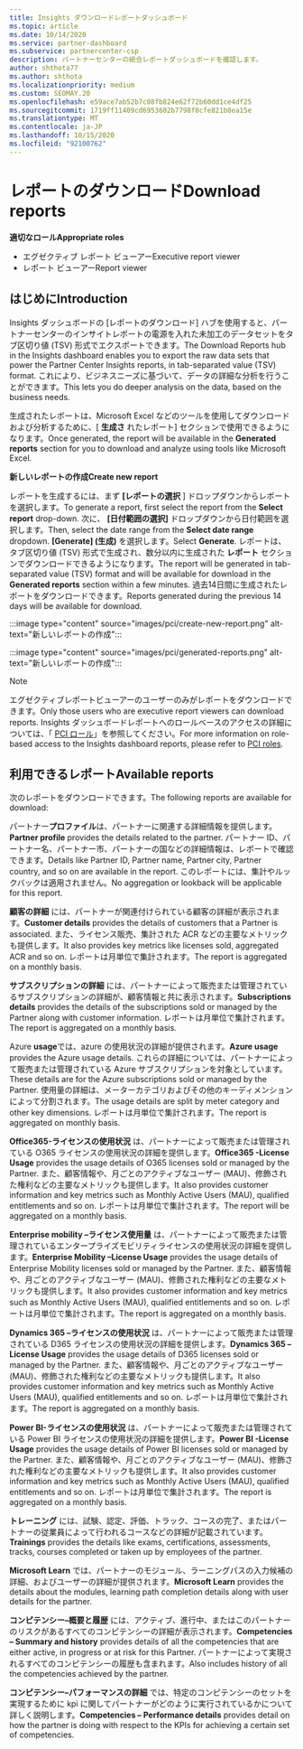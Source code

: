 ```yaml
---
title: Insights ダウンロードレポートダッシュボード
ms.topic: article
ms.date: 10/14/2020
ms.service: partner-dashboard
ms.subservice: partnercenter-csp
description: パートナーセンターの統合レポートダッシュボードを確認します。
author: shthota77
ms.author: shthota
ms.localizationpriority: medium
ms.custom: SEOMAY.20
ms.openlocfilehash: e59ace7ab52b7c08fb824e62f72b60dd1ce4df25
ms.sourcegitcommit: 1719ff11409cd6953602b7798f8cfe821b8ea15e
ms.translationtype: MT
ms.contentlocale: ja-JP
ms.lasthandoff: 10/15/2020
ms.locfileid: "92100762"
---
```

# <a name="download-reports"></a><span data-ttu-id="da4fa-103">レポートのダウンロード</span><span class="sxs-lookup"><span data-stu-id="da4fa-103">Download reports</span></span>

<span data-ttu-id="da4fa-104">**適切なロール**</span><span class="sxs-lookup"><span data-stu-id="da4fa-104">**Appropriate roles**</span></span>
- <span data-ttu-id="da4fa-105">エグゼクティブ レポート ビューアー</span><span class="sxs-lookup"><span data-stu-id="da4fa-105">Executive report viewer</span></span>
- <span data-ttu-id="da4fa-106">レポート ビューアー</span><span class="sxs-lookup"><span data-stu-id="da4fa-106">Report viewer</span></span>

## <a name="introduction"></a><span data-ttu-id="da4fa-107">はじめに</span><span class="sxs-lookup"><span data-stu-id="da4fa-107">Introduction</span></span>

<span data-ttu-id="da4fa-108">Insights ダッシュボードの [レポートのダウンロード] ハブを使用すると、パートナーセンターのインサイトレポートの電源を入れた未加工のデータセットをタブ区切り値 (TSV) 形式でエクスポートできます。</span><span class="sxs-lookup"><span data-stu-id="da4fa-108">The Download Reports hub in the Insights dashboard enables you to export the raw data sets that power the Partner Center Insights reports, in tab-separated value (TSV) format.</span></span> <span data-ttu-id="da4fa-109">これにより、ビジネスニーズに基づいて、データの詳細な分析を行うことができます。</span><span class="sxs-lookup"><span data-stu-id="da4fa-109">This lets you do deeper analysis on the data, based on the business needs.</span></span>

<span data-ttu-id="da4fa-110">生成されたレポートは、Microsoft Excel などのツールを使用してダウンロードおよび分析するために、[ **生成さ** れたレポート] セクションで使用できるようになります。</span><span class="sxs-lookup"><span data-stu-id="da4fa-110">Once generated, the report  will be available in the **Generated reports** section for you to download and analyze using tools like Microsoft Excel.</span></span>

<span data-ttu-id="da4fa-111">**新しいレポートの作成**</span><span class="sxs-lookup"><span data-stu-id="da4fa-111">**Create new report**</span></span>

<span data-ttu-id="da4fa-112">レポートを生成するには、まず **[レポートの選択** ] ドロップダウンからレポートを選択します。</span><span class="sxs-lookup"><span data-stu-id="da4fa-112">To generate a report, first select the report from the **Select report** drop-down.</span></span> <span data-ttu-id="da4fa-113">次に、 **[日付範囲の選択]** ドロップダウンから日付範囲を選択します。</span><span class="sxs-lookup"><span data-stu-id="da4fa-113">Then, select the date range from the **Select date range** dropdown.</span></span> <span data-ttu-id="da4fa-114">**[Generate] \(生成)** を選択します。</span><span class="sxs-lookup"><span data-stu-id="da4fa-114">Select **Generate**.</span></span> <span data-ttu-id="da4fa-115">レポートは、タブ区切り値 (TSV) 形式で生成され、数分以内に生成された **レポート** セクションでダウンロードできるようになります。</span><span class="sxs-lookup"><span data-stu-id="da4fa-115">The report will be generated in tab-separated value (TSV) format and will be available for download in the **Generated reports** section within a few minutes.</span></span> <span data-ttu-id="da4fa-116">過去14日間に生成されたレポートをダウンロードできます。</span><span class="sxs-lookup"><span data-stu-id="da4fa-116">Reports generated during the previous 14 days will be available for download.</span></span>

:::image type="content" source="images/pci/create-new-report.png" alt-text="新しいレポートの作成":::

:::image type="content" source="images/pci/generated-reports.png" alt-text="新しいレポートの作成":::

>[!NOTE] 
><span data-ttu-id="da4fa-119">エグゼクティブレポートビューアーのユーザーのみがレポートをダウンロードできます。</span><span class="sxs-lookup"><span data-stu-id="da4fa-119">Only those users who are executive report viewers can download reports.</span></span> <span data-ttu-id="da4fa-120">Insights ダッシュボードレポートへのロールベースのアクセスの詳細については、「 [PCI ロール](pci-roles.md)」を参照してください。</span><span class="sxs-lookup"><span data-stu-id="da4fa-120">For more information on role-based access to the Insights dashboard reports, please refer to [PCI roles](pci-roles.md).</span></span> 

## <a name="available-reports"></a><span data-ttu-id="da4fa-121">利用できるレポート</span><span class="sxs-lookup"><span data-stu-id="da4fa-121">Available reports</span></span>

<span data-ttu-id="da4fa-122">次のレポートをダウンロードできます。</span><span class="sxs-lookup"><span data-stu-id="da4fa-122">The following reports are available for download:</span></span>

<span data-ttu-id="da4fa-123">パートナー**プロファイル**は、パートナーに関連する詳細情報を提供します。</span><span class="sxs-lookup"><span data-stu-id="da4fa-123">**Partner profile** provides the details related to the partner.</span></span> <span data-ttu-id="da4fa-124">パートナー ID、パートナー名、パートナー市、パートナーの国などの詳細情報は、レポートで確認できます。</span><span class="sxs-lookup"><span data-stu-id="da4fa-124">Details like Partner ID, Partner name, Partner city, Partner country, and so on are available in the report.</span></span> <span data-ttu-id="da4fa-125">このレポートには、集計やルックバックは適用されません。</span><span class="sxs-lookup"><span data-stu-id="da4fa-125">No aggregation or lookback will be applicable for this report.</span></span>

<span data-ttu-id="da4fa-126">**顧客の詳細** には、パートナーが関連付けられている顧客の詳細が表示されます。</span><span class="sxs-lookup"><span data-stu-id="da4fa-126">**Customer details** provides the details of customers that a Partner is associated.</span></span> <span data-ttu-id="da4fa-127">また、ライセンス販売、集計された ACR などの主要なメトリックも提供します。</span><span class="sxs-lookup"><span data-stu-id="da4fa-127">It also provides key metrics like licenses sold, aggregated ACR and so on.</span></span> <span data-ttu-id="da4fa-128">レポートは月単位で集計されます。</span><span class="sxs-lookup"><span data-stu-id="da4fa-128">The report is aggregated on a monthly basis.</span></span>

<span data-ttu-id="da4fa-129">**サブスクリプションの詳細** には、パートナーによって販売または管理されているサブスクリプションの詳細が、顧客情報と共に表示されます。</span><span class="sxs-lookup"><span data-stu-id="da4fa-129">**Subscriptions details** provides the details of the subscriptions sold or managed by the Partner along with customer information.</span></span> <span data-ttu-id="da4fa-130">レポートは月単位で集計されます。</span><span class="sxs-lookup"><span data-stu-id="da4fa-130">The report is aggregated on a monthly basis.</span></span>

<span data-ttu-id="da4fa-131">Azure **usage**では、azure の使用状況の詳細が提供されます。</span><span class="sxs-lookup"><span data-stu-id="da4fa-131">**Azure usage** provides the Azure usage details.</span></span> <span data-ttu-id="da4fa-132">これらの詳細については、パートナーによって販売または管理されている Azure サブスクリプションを対象としています。</span><span class="sxs-lookup"><span data-stu-id="da4fa-132">These details are for the Azure subscriptions sold or managed by the Partner.</span></span> <span data-ttu-id="da4fa-133">使用量の詳細は、メーターカテゴリおよびその他のキーディメンションによって分割されます。</span><span class="sxs-lookup"><span data-stu-id="da4fa-133">The usage details are split by meter category and other key dimensions.</span></span> <span data-ttu-id="da4fa-134">レポートは月単位で集計されます。</span><span class="sxs-lookup"><span data-stu-id="da4fa-134">The report is aggregated on monthly basis.</span></span>

<span data-ttu-id="da4fa-135">**Office365-ライセンスの使用状況** は、パートナーによって販売または管理されている O365 ライセンスの使用状況の詳細を提供します。</span><span class="sxs-lookup"><span data-stu-id="da4fa-135">**Office365 -License Usage** provides the usage details of O365 licenses sold or managed by the Partner.</span></span> <span data-ttu-id="da4fa-136">また、顧客情報や、月ごとのアクティブなユーザー (MAU)、修飾された権利などの主要なメトリックも提供します。</span><span class="sxs-lookup"><span data-stu-id="da4fa-136">It also provides customer information and key metrics such as Monthly Active Users (MAU), qualified entitlements and so on.</span></span> <span data-ttu-id="da4fa-137">レポートは月単位で集計されます。</span><span class="sxs-lookup"><span data-stu-id="da4fa-137">The report will be aggregated on a monthly basis.</span></span>

<span data-ttu-id="da4fa-138">**Enterprise mobility –ライセンス使用量**  は、パートナーによって販売または管理されているエンタープライズモビリティライセンスの使用状況の詳細を提供します。</span><span class="sxs-lookup"><span data-stu-id="da4fa-138">**Enterprise Mobility –License Usage**  provides the usage details of Enterprise Mobility licenses sold or managed by the Partner.</span></span> <span data-ttu-id="da4fa-139">また、顧客情報や、月ごとのアクティブなユーザー (MAU)、修飾された権利などの主要なメトリックも提供します。</span><span class="sxs-lookup"><span data-stu-id="da4fa-139">It also provides customer information and key metrics such as Monthly Active Users (MAU), qualified entitlements and so on.</span></span> <span data-ttu-id="da4fa-140">レポートは月単位で集計されます。</span><span class="sxs-lookup"><span data-stu-id="da4fa-140">The report is aggregated on a monthly basis.</span></span>

<span data-ttu-id="da4fa-141">**Dynamics 365 –ライセンスの使用状況** は、パートナーによって販売または管理されている D365 ライセンスの使用状況の詳細を提供します。</span><span class="sxs-lookup"><span data-stu-id="da4fa-141">**Dynamics 365 –License Usage** provides the usage details of D365 licenses sold or managed by the Partner.</span></span> <span data-ttu-id="da4fa-142">また、顧客情報や、月ごとのアクティブなユーザー (MAU)、修飾された権利などの主要なメトリックも提供します。</span><span class="sxs-lookup"><span data-stu-id="da4fa-142">It also provides customer information and key metrics such as Monthly Active Users (MAU), qualified entitlements and so on.</span></span> <span data-ttu-id="da4fa-143">レポートは月単位で集計されます。</span><span class="sxs-lookup"><span data-stu-id="da4fa-143">The report is aggregated on a monthly basis.</span></span>

<span data-ttu-id="da4fa-144">**Power BI-ライセンスの使用状況** は、パートナーによって販売または管理されている Power BI ライセンスの使用状況の詳細を提供します。</span><span class="sxs-lookup"><span data-stu-id="da4fa-144">**Power BI -License Usage** provides the usage details of Power BI licenses sold or managed by the Partner.</span></span> <span data-ttu-id="da4fa-145">また、顧客情報や、月ごとのアクティブなユーザー (MAU)、修飾された権利などの主要なメトリックも提供します。</span><span class="sxs-lookup"><span data-stu-id="da4fa-145">It also provides customer information and key metrics such as Monthly Active Users (MAU), qualified entitlements and so on.</span></span> <span data-ttu-id="da4fa-146">レポートは月単位で集計されます。</span><span class="sxs-lookup"><span data-stu-id="da4fa-146">The report is aggregated on a monthly basis.</span></span>

<span data-ttu-id="da4fa-147">**トレーニング** には、試験、認定、評価、トラック、コースの完了、またはパートナーの従業員によって行われるコースなどの詳細が記載されています。</span><span class="sxs-lookup"><span data-stu-id="da4fa-147">**Trainings** provides the details like exams, certifications, assessments, tracks, courses completed or taken up by employees of the partner.</span></span>

<span data-ttu-id="da4fa-148">**Microsoft Learn** では、パートナーのモジュール、ラーニングパスの入力候補の詳細、およびユーザーの詳細が提供されます。</span><span class="sxs-lookup"><span data-stu-id="da4fa-148">**Microsoft Learn** provides the details about the modules, learning path completion details along with user details for the partner.</span></span>

<span data-ttu-id="da4fa-149">**コンピテンシー–概要と履歴** には、アクティブ、進行中、またはこのパートナーのリスクがあるすべてのコンピテンシーの詳細が表示されます。</span><span class="sxs-lookup"><span data-stu-id="da4fa-149">**Competencies – Summary and history** provides details of all the competencies that are either active, in progress or at risk for this Partner.</span></span> <span data-ttu-id="da4fa-150">パートナーによって実現されるすべてのコンピテンシーの履歴も含まれます。</span><span class="sxs-lookup"><span data-stu-id="da4fa-150">Also includes history of all the competencies achieved by the partner.</span></span>

<span data-ttu-id="da4fa-151">**コンピテンシー–パフォーマンスの詳細** では、特定のコンピテンシーのセットを実現するために kpi に関してパートナーがどのように実行されているかについて詳しく説明します。</span><span class="sxs-lookup"><span data-stu-id="da4fa-151">**Competencies – Performance details** provides detail on how the partner is doing with respect to the KPIs for achieving a certain set of competencies.</span></span>

